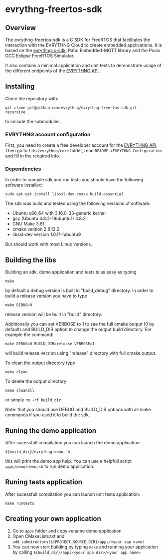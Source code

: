 # evrythng-freertos-sdk

## Overview

The evrythng-freertos-sdk is a C SDK for FreeRTOS that facilitates the interaction with the EVRYTHNG Cloud to create embedded applications. It is based on the [evrythng-c-sdk](https://github.com/evrythng/evrythng-c-library), Paho Embedded-MQTT library and the Posix GCC Eclipse FreeRTOS Simulator. 

It also contains a minimal application and unit tests to demonstrate usage of the different endpoints of the [EVRYTHNG API](https://dashboard.evrythng.com/developers/apidoc).

## Installing

Clone the repository with:

`git clone git@github.com:evrythng/evrythng-freertos-sdk.git --recursive`

to include the submodules.

### EVRYTHNG account configuration

First, you need to create a free developer account for the [EVRYTHNG API](https://dashboard.evrythng.com).
Then go to `libs/evrythng/core` folder, read `README->EVRYTHNG Configuration` and fill in the required info.

### Dependencies

In order to compile sdk and run tests you should have the following software installed:

`sudo apt-get install libssl-dev cmake build-essential`

The sdk was build and tested using the following versions of software:

* Ubuntu x86_64 with 3.16.0-33-generic kernel
* gcc (Ubuntu 4.8.2-19ubuntu1) 4.8.2
* GNU Make 3.81
* cmake version 2.8.12.2
* libssl-dev version 1.0.1f-1ubuntu9

But should work with most Linux versions.

## Building the libs

Building an sdk, demo application and tests is as easy as typing
```
make
```
by default a debug version is built in "build_debug" directory. 
In order to build a release version you have to type
```
make DEBUG=0
```
release version will be built in "build" directory.

Additionally you can set VERBOSE to 1 to see the full cmake output (0 by default) 
and BUILD_DIR option to change the output build directory. For example the command:
```
make DEBUG=0 BUILD_DIR=release VERBOSE=1
```
will build release version using "release" directory with full cmake output.

To clean the output directory type
```
make clean
```
To delete the output directory
```
make cleanall
```
or simply `rm -rf build_dir`

Note: that you should use DEBUG and BUILD_DIR options with all make commands if you used it to build the sdk.

## Runing the demo application

After sucessfull compilation you can launch the demo application:
```
${build_dir}/evrythng-demo -h
```
this will print the demo app help. You can use a helpfull script `apps/demo/demo.sh` to run demo application.

## Runing tests application

After sucessfull compilation you can launch unit tests application:
```
make runtests
```

## Creating your own application

1. Go to `apps` folder and copy-rename demo application
2. Open CMakeLists.txt and `add_subdirectory(${PROJECT_SOURCE_DIR}/apps/<your app name)`
3. You can now start building by typing `make` and running your application by calling `${build_dir}/apps/<your app dir>/<your app name>`
